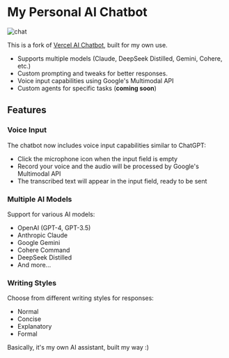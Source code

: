 # My Personal AI Chatbot  

![chat](https://github.com/user-attachments/assets/2f70ea10-78ba-45ae-b6e0-08f5c09f4099)

This is a fork of [Vercel AI Chatbot](https://github.com/vercel/ai-chatbot), built for my own use.
- Supports multiple models (Claude, DeepSeek Distilled, Gemini, Cohere, etc.)
- Custom prompting and tweaks for better responses.
- Voice input capabilities using Google's Multimodal API
- Custom agents for specific tasks (**coming soon**)

## Features

### Voice Input
The chatbot now includes voice input capabilities similar to ChatGPT:
- Click the microphone icon when the input field is empty
- Record your voice and the audio will be processed by Google's Multimodal API
- The transcribed text will appear in the input field, ready to be sent

### Multiple AI Models
Support for various AI models:
- OpenAI (GPT-4, GPT-3.5)
- Anthropic Claude
- Google Gemini
- Cohere Command
- DeepSeek Distilled
- And more...

### Writing Styles
Choose from different writing styles for responses:
- Normal
- Concise
- Explanatory
- Formal

Basically, it's my own AI assistant, built my way :)  
